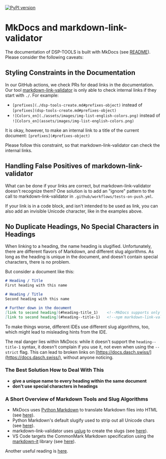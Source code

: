 [![PyPI version](https://badge.fury.io/py/dsp-tools.svg)](https://badge.fury.io/py/dsp-tools)

# MkDocs and markdown-link-validator

The documentation of DSP-TOOLS is built with MkDocs (see [README](https://github.com/dasch-swiss/dsp-tools#readme)).
Please consider the following caveats:



## Styling Constraints in the Documentation

In our GitHub actions, we check PRs for dead links in the documentation. 
Our tool [markdown-link-validator](https://github.com/webhintio/markdown-link-validator) is only able to check internal links
if they start with `./`. For example:

- `[prefixes]⁣(./dsp-tools-create.md#prefixes-object)` instead of  
  `[prefixes](dsp-tools-create.md#prefixes-object)`
- `![Colors_en]⁣(./assets/images/img-list-english-colors.png)` instead of  
  `![Colors_en](assets/images/img-list-english-colors.png)`

It is okay, however, to make an internal link to a title of the current document:
`[prefixes]⁣(#prefixes-object)`

Please follow this constraint, so that markdown-link-validator can check the internal links.



## Handling False Positives of markdown-link-validator

What can be done if your links are correct, but markdown-link-validator doesn't recognize them?
One solution is to add an "ignore" pattern 
to the call to markdown-link-validator in `.github/workflows/tests-on-push.yml`.

If your link is in a code block, and isn't intended to be used as link,
you can also add an invisible Unicode character, like in the examples above.



## No Duplicate Headings, No Special Characters in Headings

When linking to a heading, the name heading is slugified.
Unfortunately, there are different flavors of Markdown, and different slug algorithms.
As long as the heading is unique in the document, and doesn't contain special characters, there is no problem.

But consider a document like this:

```markdown
# Heading / Title
First heading with this name

# Heading / Title
Second heading with this name

# Further down in the document
[link to second heading]⁣(#heading-title_1)    <!--MkDocs supports only this syntax-->
[link to second heading]⁣(#heading--title-1)   <!--npm markdown-link-validator supports only this syntax-->
```

To make things worse, different IDEs use different slug algorithms, too, 
which might lead to misleading hints from the IDE.

The real danger lies within MkDocs: while it doesn't support the `heading--title-1` syntax, 
it doesn't complain if you use it, not even when using the `--strict` flag.
This can lead to broken links on [https://docs.dasch.swiss/](https://docs.dasch.swiss/), 
without anyone noticing.


### The Best Solution How to Deal With This

- **give a unique name to every heading within the same document**
- **don't use special characters in headings**


### A Short Overview of Markdown Tools and Slug Algorithms

- MkDocs uses [Python Markdown](https://python-markdown.github.io/) to translate Markdown files into HTML
  (see [here](https://www.mkdocs.org/user-guide/configuration/#markdown_extensions)).
- Python Markdown's default slugify used to strip out all Unicode chars
  (see [here](https://facelessuser.github.io/pymdown-extensions/extras/slugs/)).
- markdown-link-validator uses [uslug](https://www.npmjs.com/package/uslug) to create the slugs 
  (see [here](https://github.com/webhintio/markdown-link-validator/blob/main/python/lib/mdfile.ts)).
- VS Code targets the CommonMark Markdown specification using the 
  [markdown-it](https://github.com/markdown-it/markdown-it) library
  (see [here](https://code.visualstudio.com/docs/languages/markdown#_does-vs-code-support-github-flavored-markdown)). 

Another useful reading is [here](https://github.com/yzhang-gh/vscode-markdown/issues/807).
